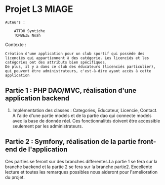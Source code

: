 # Projet L3 MIAGE

    Auteurs :

        ATTOH Syntiche
        TOMBEZE Noah
Contexte :

    Création d'une application pour un club sportif qui possède des licenciés qui appartiennent à des catégorie. Les licenciés et les catégories ont des attributs bien spécifiques.
    De plus, il y a dans ce club des éducateurs (licenciés particulier), qui peuvent être administrateurs, c'est-à-dire ayant accès à cette application

## Partie 1 : PHP DAO/MVC, réalisation d'une application backend

1. Implémentation des classes :  Categories, Educateur, Licencie, Contact. A l'aide d'une partie models et de la partie dao qui connecte models avec la base de donnée réel.
Ces fonctionnalités doivent être accessible seulement par les administrateurs.

## Partie 2 : Symfony, réalisation de la partie front-end de l'application
Ces parties se feront sur des branches differentes.La partie 1 se fera sur la branche backend et la partie 2 se fera sur la branche partie2.
Excellente lecture et toutes les remarques possibles nous aideront pour l'amelioration du projet.

